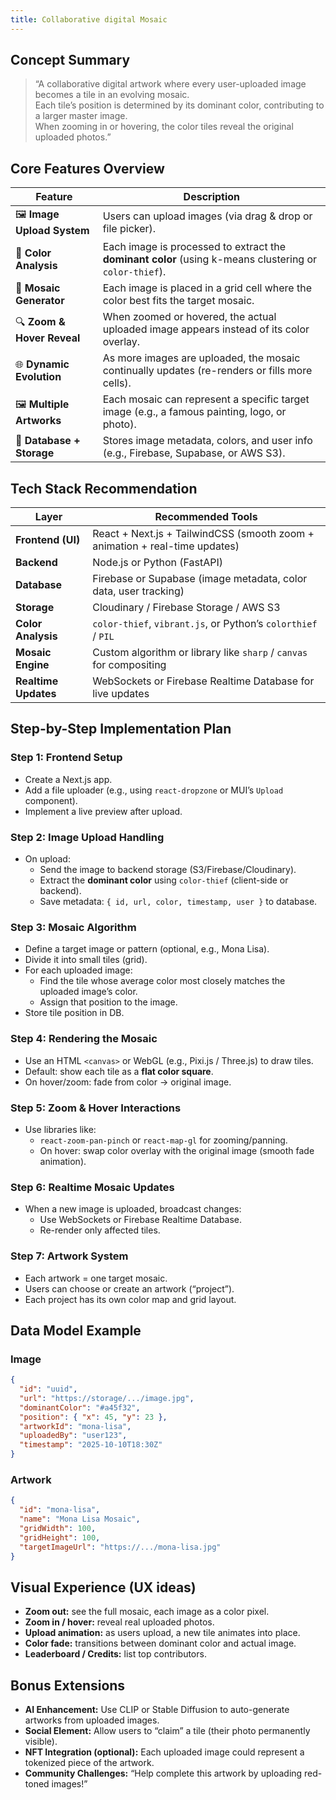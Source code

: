 ```yaml
---
title: Collaborative digital Mosaic
---
```


## Concept Summary

> “A collaborative digital artwork where every user-uploaded image becomes a tile in an evolving mosaic.\
> Each tile’s position is determined by its dominant color, contributing to a larger master image.\
> When zooming in or hovering, the color tiles reveal the original uploaded photos.”


## Core Features Overview

| Feature | Description |
|----------|--------------|
| 🖼️ **Image Upload System** | Users can upload images (via drag & drop or file picker). |
| 🎨 **Color Analysis** | Each image is processed to extract the **dominant color** (using k-means clustering or `color-thief`). |
| 🧱 **Mosaic Generator** | Each image is placed in a grid cell where the color best fits the target mosaic. |
| 🔍 **Zoom & Hover Reveal** | When zoomed or hovered, the actual uploaded image appears instead of its color overlay. |
| 🌐 **Dynamic Evolution** | As more images are uploaded, the mosaic continually updates (re-renders or fills more cells). |
| 🖼️ **Multiple Artworks** | Each mosaic can represent a specific target image (e.g., a famous painting, logo, or photo). |
| 💾 **Database + Storage** | Stores image metadata, colors, and user info (e.g., Firebase, Supabase, or AWS S3). |

## Tech Stack Recommendation

| Layer | Recommended Tools |
|--------|--------------------|
| **Frontend (UI)** | React + Next.js + TailwindCSS (smooth zoom + animation + real-time updates) |
| **Backend** | Node.js or Python (FastAPI) |
| **Database** | Firebase or Supabase (image metadata, color data, user tracking) |
| **Storage** | Cloudinary / Firebase Storage / AWS S3 |
| **Color Analysis** | `color-thief`, `vibrant.js`, or Python’s `colorthief` / `PIL` |
| **Mosaic Engine** | Custom algorithm or library like `sharp` / `canvas` for compositing |
| **Realtime Updates** | WebSockets or Firebase Realtime Database for live updates |

## Step-by-Step Implementation Plan

### **Step 1: Frontend Setup**
- Create a Next.js app.
- Add a file uploader (e.g., using `react-dropzone` or MUI’s `Upload` component).
- Implement a live preview after upload.

### **Step 2: Image Upload Handling**
- On upload:
  - Send the image to backend storage (S3/Firebase/Cloudinary).
  - Extract the **dominant color** using `color-thief` (client-side or backend).
  - Save metadata: `{ id, url, color, timestamp, user }` to database.

### **Step 3: Mosaic Algorithm**
- Define a target image or pattern (optional, e.g., Mona Lisa).
- Divide it into small tiles (grid).
- For each uploaded image:
  - Find the tile whose average color most closely matches the uploaded image’s color.
  - Assign that position to the image.
- Store tile position in DB.

### **Step 4: Rendering the Mosaic**
- Use an HTML `<canvas>` or WebGL (e.g., Pixi.js / Three.js) to draw tiles.
- Default: show each tile as a **flat color square**.
- On hover/zoom: fade from color → original image.

### **Step 5: Zoom & Hover Interactions**
- Use libraries like:
  - `react-zoom-pan-pinch` or `react-map-gl` for zooming/panning.
  - On hover: swap color overlay with the original image (smooth fade animation).

### **Step 6: Realtime Mosaic Updates**
- When a new image is uploaded, broadcast changes:
  - Use WebSockets or Firebase Realtime Database.
  - Re-render only affected tiles.

### **Step 7: Artwork System**
- Each artwork = one target mosaic.
- Users can choose or create an artwork (“project”).
- Each project has its own color map and grid layout.

## Data Model Example

### **Image**
```json
{
  "id": "uuid",
  "url": "https://storage/.../image.jpg",
  "dominantColor": "#a45f32",
  "position": { "x": 45, "y": 23 },
  "artworkId": "mona-lisa",
  "uploadedBy": "user123",
  "timestamp": "2025-10-10T18:30Z"
}
```

### **Artwork**
```json
{
  "id": "mona-lisa",
  "name": "Mona Lisa Mosaic",
  "gridWidth": 100,
  "gridHeight": 100,
  "targetImageUrl": "https://.../mona-lisa.jpg"
}
```

## Visual Experience (UX ideas)
- **Zoom out:** see the full mosaic, each image as a color pixel.
- **Zoom in / hover:** reveal real uploaded photos.
- **Upload animation:** as users upload, a new tile animates into place.
- **Color fade:** transitions between dominant color and actual image.
- **Leaderboard / Credits:** list top contributors.

## Bonus Extensions
- **AI Enhancement:** Use CLIP or Stable Diffusion to auto-generate artworks from uploaded images.
- **Social Element:** Allow users to “claim” a tile (their photo permanently visible).
- **NFT Integration (optional):** Each uploaded image could represent a tokenized piece of the artwork.
- **Community Challenges:** “Help complete this artwork by uploading red-toned images!”